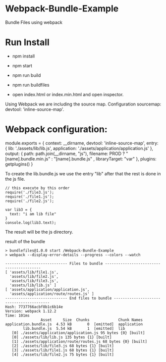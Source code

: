 # Webpack-Bundle-Example
Bundle Files using webpack

# Run Install

* npm install
* npm start
* npm run build
* npm run buildfiles

* open index.html or index.min.html and open inspector.

Using Webpack we are including the source map.
Configuration sourcemap: devtool: 'inline-source-map'.


# Webpack configuration:

module.exports = {
  context: __dirname,
  devtool: 'inline-source-map',
  entry: {
      lib: './assets/lib/lib.js',
      application: './assets/application/application.js'
  },
  output: {
    path: path.join(__dirname, "js"),
    filename: PROD ? "[name].bundle.min.js" : "[name].bundle.js" ,
    libraryTarget: "var"
  },
  plugins: getplugins()
}

To create the lib.bundle.js we use the entry "lib" after that the rest is done in the js file.

```
// this execute by this order
require('./file3.js');
require('./file1.js');
require('./file2.js');

var lib3 = {
  text: "i am lib file"
}
console.log(lib3.text);
```

The result will be the js directory.

result of the bundle

```
> bundlefiles@1.0.0 start /Webpack-Bundle-Example
> webpack --display-error-details --progress --colors --watch

---------------------------- Files to bundle -----------------------------------------
[ 'assets/lib/file1.js',
  'assets/lib/file2.js',
  'assets/lib/file3.js',
  'assets/lib/lib.js' ]
[ 'assets/application/application.js',
  'assets/application/route/routes.js' ]
---------------------------- End files to bundle -----------------------------------------
Hash: 7737766acbf8b1c6b14e
Version: webpack 1.12.2
Time: 101ms
                Asset     Size  Chunks             Chunk Names
application.bundle.js  4.53 kB       0  [emitted]  application
        lib.bundle.js  5.54 kB       1  [emitted]  lib
   [0] ./assets/application/application.js 95 bytes {0} [built]
   [0] ./assets/lib/lib.js 135 bytes {1} [built]
   [1] ./assets/application/route/routes.js 68 bytes {0} [built]
   [2] ./assets/lib/file3.js 68 bytes {1} [built]
   [3] ./assets/lib/file1.js 68 bytes {1} [built]
   [4] ./assets/lib/file2.js 75 bytes {1} [built]
```
